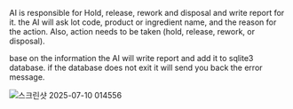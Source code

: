 AI is responsible for Hold, release, rework and disposal and write report for it.
the AI will ask lot code, product or ingredient name, and the reason for the action. 
Also, action needs to be taken (hold, release, rework, or disposal).

base on the information the AI will write report and add it to sqlite3 database. if the database does not exit it will send you back the error message.

![스크린샷 2025-07-10 014556](https://github.com/user-attachments/assets/586140cf-84c3-403f-8404-5c97423b0ae6)
